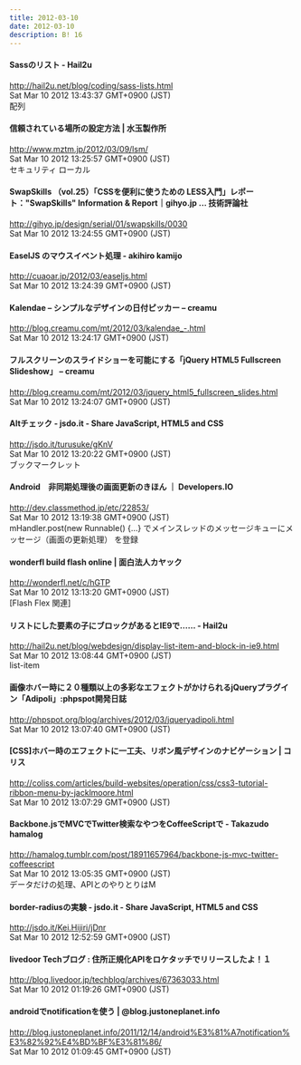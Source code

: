 ```yaml
---
title: 2012-03-10
date: 2012-03-10
description: B! 16
---
```


#### Sassのリスト - Hail2u
http://hail2u.net/blog/coding/sass-lists.html<br>
Sat Mar 10 2012 13:43:37 GMT+0900 (JST)<br>
配列


#### 信頼されている場所の設定方法 | 水玉製作所
http://www.mztm.jp/2012/03/09/lsm/<br>
Sat Mar 10 2012 13:25:57 GMT+0900 (JST)<br>
セキュリティ ローカル


#### SwapSkills （vol.25）「CSSを便利に使うための LESS入門」レポート："SwapSkills" Information & Report｜gihyo.jp … 技術評論社
http://gihyo.jp/design/serial/01/swapskills/0030<br>
Sat Mar 10 2012 13:24:55 GMT+0900 (JST)<br>


#### EaselJS のマウスイベント処理 - akihiro kamijo
http://cuaoar.jp/2012/03/easeljs.html<br>
Sat Mar 10 2012 13:24:39 GMT+0900 (JST)<br>


#### Kalendae – シンプルなデザインの日付ピッカー – creamu
http://blog.creamu.com/mt/2012/03/kalendae_-.html<br>
Sat Mar 10 2012 13:24:17 GMT+0900 (JST)<br>


#### フルスクリーンのスライドショーを可能にする「jQuery HTML5 Fullscreen Slideshow」 – creamu
http://blog.creamu.com/mt/2012/03/jquery_html5_fullscreen_slides.html<br>
Sat Mar 10 2012 13:24:07 GMT+0900 (JST)<br>


#### Altチェック - jsdo.it - Share JavaScript, HTML5 and CSS
http://jsdo.it/turusuke/gKnV<br>
Sat Mar 10 2012 13:20:22 GMT+0900 (JST)<br>
ブックマークレット


#### Android　非同期処理後の画面更新のきほん ｜ Developers.IO
http://dev.classmethod.jp/etc/22853/<br>
Sat Mar 10 2012 13:19:38 GMT+0900 (JST)<br>
mHandler.post(new Runnable() {…} でメインスレッドのメッセージキューにメッセージ（画面の更新処理） を登録


#### wonderfl build flash online | 面白法人カヤック
http://wonderfl.net/c/hGTP<br>
Sat Mar 10 2012 13:13:20 GMT+0900 (JST)<br>
[Flash Flex 関連]


#### リストにした要素の子にブロックがあるとIE9で…… - Hail2u
http://hail2u.net/blog/webdesign/display-list-item-and-block-in-ie9.html<br>
Sat Mar 10 2012 13:08:44 GMT+0900 (JST)<br>
list-item


#### 画像ホバー時に２０種類以上の多彩なエフェクトがかけられるjQueryプラグイン「Adipoli」:phpspot開発日誌
http://phpspot.org/blog/archives/2012/03/jqueryadipoli.html<br>
Sat Mar 10 2012 13:07:40 GMT+0900 (JST)<br>


####   [CSS]ホバー時のエフェクトに一工夫、リボン風デザインのナビゲーション | コリス
http://coliss.com/articles/build-websites/operation/css/css3-tutorial-ribbon-menu-by-jacklmoore.html<br>
Sat Mar 10 2012 13:07:29 GMT+0900 (JST)<br>


#### Backbone.jsでMVCでTwitter検索なやつをCoffeeScriptで - Takazudo hamalog
http://hamalog.tumblr.com/post/18911657964/backbone-js-mvc-twitter-coffeescript<br>
Sat Mar 10 2012 13:05:35 GMT+0900 (JST)<br>
データだけの処理、APIとのやりとりはM


#### border-radiusの実験 - jsdo.it - Share JavaScript, HTML5 and CSS
http://jsdo.it/Kei.Hijiri/jDnr<br>
Sat Mar 10 2012 12:52:59 GMT+0900 (JST)<br>


#### livedoor Techブログ : 住所正規化APIをロケタッチでリリースしたよ！１
http://blog.livedoor.jp/techblog/archives/67363033.html<br>
Sat Mar 10 2012 01:19:26 GMT+0900 (JST)<br>


#### androidでnotificationを使う | @blog.justoneplanet.info	
http://blog.justoneplanet.info/2011/12/14/android%E3%81%A7notification%E3%82%92%E4%BD%BF%E3%81%86/<br>
Sat Mar 10 2012 01:09:45 GMT+0900 (JST)<br>


